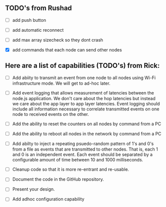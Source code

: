 ## TODO's from Rushad
- [ ] add push button

- [ ] add automatic reconnect

- [ ] add max array sizecheck so they dont crash

- [X] add commands that each node can send other nodes


## Here are a list of capabilities (TODO's) from Rick:
- [ ] Add abiity to transmit an event from one node to all nodes using Wi-Fi infrastructure mode.  We will get to ad-hoc later. 

- [ ] Add event logging that allows measurement of latencies between the node.js application.  We don't care about the hop latencies but instead we care about the app layer to app layer latencies.  Event logging should include all information necessary to correlate transmitted events on one node to received events on the other.

- [ ] Add the ability to reset the counters on all nodes by command from a PC 

- [ ] Add the ability to reboot all nodes in the network by command from a PC

- [ ] Add abilty to inject a repeating psuedo-random pattern of 1's and 0's from a file as events that are transmitted to other nodes.  That is, each 1 and 0 is an independent event.  Each event should be separated by a configurable amount of time between 10 and 1000 milliseconds.

- [ ] Cleanup code so that it is more re-entrant and re-usable.  

- [ ] Document the code in the GitHub repository. 

- [ ] Present your design.

- [ ] Add adhoc configuration capability
